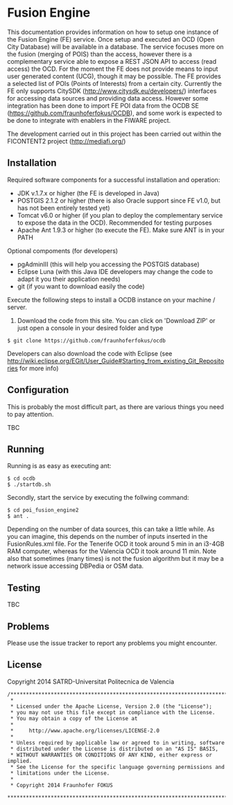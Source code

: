 Fusion Engine
==============

This documentation provides information on how to setup one instance of the Fusion Engine (FE) service. Once setup and executed an OCD (Open City Database) will be available in a database. The service focuses more on the fusion (merging of POIS) than the access, however there is a complementary service able to expose a REST JSON API to access (read access) the OCD. For the moment the FE does not provide means to input user generated content (UCG), though it may be possible. 
The FE provides a selected list of POIs (Points of Interests) from a certain city.
Currently the FE only supports CitySDK (http://www.citysdk.eu/developers/) interfaces for accessing data sources and providing data access.
However some integration has been done to import FE POI data from the OCDB SE (https://github.com/fraunhoferfokus/OCDB), and some work is expected to be done to integrate with enablers in the FIWARE project. 

The development carried out in this project has been carried out within the FICONTENT2 project (http://mediafi.org/)


Installation
------------

Required software components for a successful installation and operation:  
* JDK v.1.7.x or higher (the FE is developed in Java)
* POSTGIS 2.1.2 or higher (there is also Oracle support since FE v1.0, but has not been entirely tested yet)
* Tomcat v6.0 or higher (if you plan to deploy the complementary service to expose the data in the OCD). Recommended for testing purposes
* Apache Ant 1.9.3 or higher (to execute the FE). Make sure ANT is in your PATH


Optional compoments (for developers)
* pgAdminIII (this will help you accessing the POSTGIS database)
* Eclipse Luna (with this Java IDE developers may change the code to adapt it you their application needs) 
* git (if you want to download easily the code)


Execute the following steps to install a OCDB instance on your machine / server.

1) Download the code from this site. You can click on 'Download ZIP' or just open a console in your desired folder and type

```
$ git clone https://github.com/fraunhoferfokus/ocdb
```
Developers can also download the code with Eclipse (see http://wiki.eclipse.org/EGit/User_Guide#Starting_from_existing_Git_Repositories for more info)


Configuration
-------------

This is probably the most difficult part, as there are various things you need to pay attention.

TBC


Running
-------

Running is as easy as executing ant:

```
$ cd ocdb
$ ./startdb.sh
```

Secondly, start the service by executing the follwing command:

```
$ cd poi_fusion_engine2
$ ant .
```

Depending on the number of data sources, this can take a little while. As you can imagine, this depends on the number of inputs inserted in the FusionRules.xml file.
For the Tenerife OCD it took around 5 min in an i3-4GB RAM computer, whereas for the Valencia OCD it took around 11 min. Note also that sometimes (many times) is not the fusion algorithm but it may be a network issue accessing DBPedia or OSM data.


Testing
-------

TBC



Problems
--------

Please use the issue tracker to report any problems you might encounter.


License
-------
Copyright 2014 SATRD-Universitat Politecnica de Valencia

```
/*******************************************************************************
 *
 * Licensed under the Apache License, Version 2.0 (the "License");
 * you may not use this file except in compliance with the License.
 * You may obtain a copy of the License at
 *
 *     http://www.apache.org/licenses/LICENSE-2.0
 *
 * Unless required by applicable law or agreed to in writing, software
 * distributed under the License is distributed on an "AS IS" BASIS,
 * WITHOUT WARRANTIES OR CONDITIONS OF ANY KIND, either express or implied.
 * See the License for the specific language governing permissions and
 * limitations under the License.
 *
 * Copyright 2014 Fraunhofer FOKUS
 *******************************************************************************/
```
